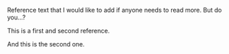 Reference text that I would like to add if anyone needs to read more. But do you...?

This is a first and second reference.

And this is the second one.
